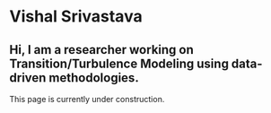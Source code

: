 # Vishal Srivastava

Hi, I am a researcher working on Transition/Turbulence Modeling using data-driven methodologies.
----------------------------------------------
This page is currently under construction.
